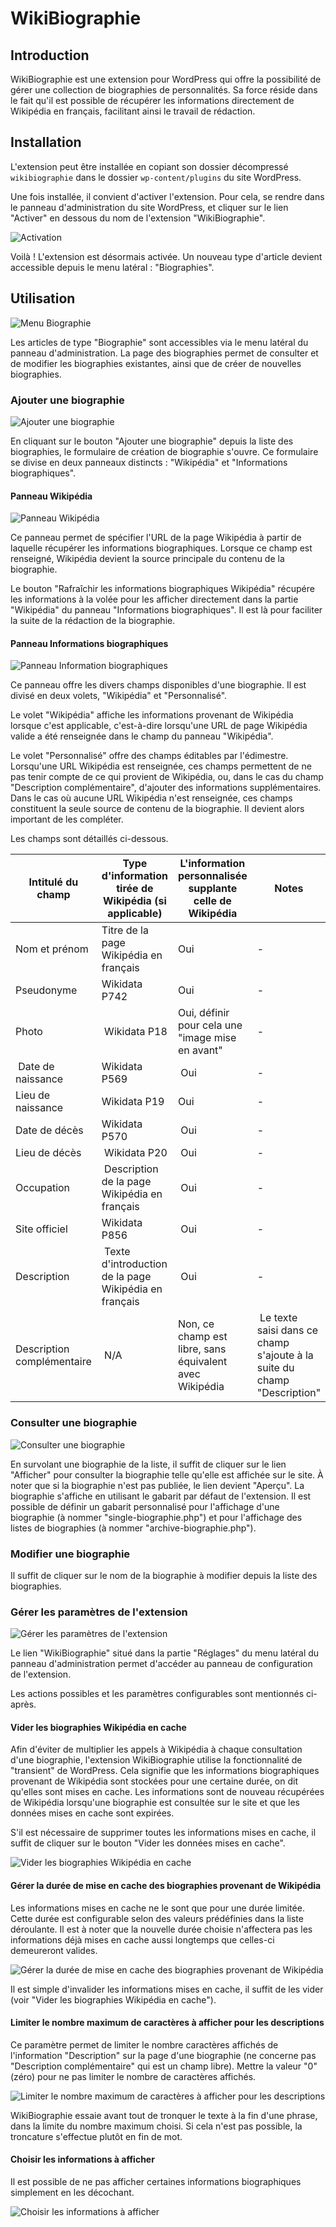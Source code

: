 # WikiBiographie

## Introduction

WikiBiographie est une extension pour WordPress qui offre la possibilité de gérer une collection de biographies de personnalités. Sa force réside dans le fait qu'il est possible de récupérer les informations directement de Wikipédia en français, facilitant ainsi le travail de rédaction.

## Installation

L'extension peut être installée en copiant son dossier décompressé `wikibiographie` dans le dossier `wp-content/plugins` du site WordPress.

Une fois installée, il convient d'activer l'extension. Pour cela, se rendre dans le panneau d'administration du site WordPress, et cliquer sur le lien "Activer" en dessous du nom de l'extension "WikiBiographie".

![Activation](./user_guide_imgs/activation.png)  

Voilà ! L'extension est désormais activée. Un nouveau type d'article devient accessible depuis le menu latéral : "Biographies".

## Utilisation

![Menu Biographie](./user_guide_imgs/biographie_menu.png)  

Les articles de type "Biographie" sont accessibles via le menu latéral du panneau d'administration. La page des biographies permet de consulter et de modifier les biographies existantes, ainsi que de créer de nouvelles biographies.

### Ajouter une biographie

![Ajouter une biographie](./user_guide_imgs/add_biography.png)  

En cliquant sur le bouton "Ajouter une biographie" depuis la liste des biographies, le formulaire de création de biographie s'ouvre. Ce formulaire se divise en deux panneaux distincts : "Wikipédia" et "Informations biographiques".

#### Panneau Wikipédia

![Panneau Wikipédia](./user_guide_imgs/wikipedia_section.png)  

Ce panneau permet de spécifier l'URL de la page Wikipédia à partir de laquelle récupérer les informations biographiques. Lorsque ce champ est renseigné, Wikipédia devient la source principale du contenu de la biographie.

Le bouton "Rafraîchir les informations biographiques Wikipédia" récupére les informations à la volée pour les afficher directement dans la partie "Wikipédia" du panneau "Informations biographiques". Il est là pour faciliter la suite de la rédaction de la biographie.

#### Panneau Informations biographiques

![Panneau Information biographiques](./user_guide_imgs/biography_section.png)  

Ce panneau offre les divers champs disponibles d'une biographie. Il est divisé en deux volets, "Wikipédia" et "Personnalisé".

Le volet "Wikipédia" affiche les informations provenant de Wikipédia lorsque c'est applicable, c'est-à-dire lorsqu'une URL de page Wikipédia valide a été renseignée dans le champ du panneau "Wikipédia".

Le volet "Personnalisé" offre des champs éditables par l'édimestre. Lorsqu'une URL Wikipédia est renseignée, ces champs permettent de ne pas tenir compte de ce qui provient de Wikipédia, ou, dans le cas du champ "Description complémentaire", d'ajouter des informations supplémentaires. Dans le cas où aucune URL Wikipédia n'est renseignée, ces champs constituent la seule source de contenu de la biographie. Il devient alors important de les compléter.

Les champs sont détaillés ci-dessous.

| Intitulé du champ | Type d'information tirée de Wikipédia (si applicable) | L'information personnalisée supplante celle de Wikipédia | Notes
| --- | --- | --- | --- |
| Nom et prénom | Titre de la page Wikipédia en français | Oui | - |
| Pseudonyme | Wikidata P742 | Oui | - |
| Photo | Wikidata P18 | Oui, définir pour cela une "image mise en avant" | - |
| Date de naissance | Wikidata P569 | Oui | - |
| Lieu de naissance | Wikidata P19 | Oui | - |
| Date de décès | Wikidata P570 | Oui | - |
| Lieu de décès | Wikidata P20 | Oui | - |
| Occupation | Description de la page Wikipédia en français | Oui | - |
| Site officiel | Wikidata P856 | Oui | - |
| Description | Texte d'introduction de la page Wikipédia en français | Oui | - |
| Description complémentaire | N/A | Non, ce champ est libre, sans équivalent avec Wikipédia  | Le texte saisi dans ce champ s'ajoute à la suite du champ "Description" |

### Consulter une biographie

![Consulter une biographie](./user_guide_imgs/open_biography.png)  

En survolant une biographie de la liste, il suffit de cliquer sur le lien "Afficher" pour consulter la biographie telle qu'elle est affichée sur le site. À noter que si la biographie n'est pas publiée, le lien devient "Aperçu". La biographie s'affiche en utilisant le gabarit par défaut de l'extension. Il est possible de définir un gabarit personnalisé pour l'affichage d'une biographie (à nommer "single-biographie.php") et pour l'affichage des listes de biographies (à nommer "archive-biographie.php").

### Modifier une biographie

Il suffit de cliquer sur le nom de la biographie à modifier depuis la liste des biographies.

### Gérer les paramètres de l'extension

![Gérer les paramètres de l'extension](./user_guide_imgs/open_settings.png)  

Le lien "WikiBiographie" situé dans la partie "Réglages" du menu latéral du panneau d'administration permet d'accéder au panneau de configuration de l'extension.

Les actions possibles et les paramètres configurables sont mentionnés ci-après.

#### Vider les biographies Wikipédia en cache

Afin d'éviter de multiplier les appels à Wikipédia à chaque consultation d'une biographie, l'extension WikiBiographie utilise la fonctionnalité de "transient" de WordPress. Cela signifie que les informations biographiques provenant de Wikipédia sont stockées pour une certaine durée, on dit qu'elles sont mises en cache. Les informations sont de nouveau récupérées de Wikipédia lorsqu'une biographie est consultée sur le site et que les données mises en cache sont expirées.

S'il est nécessaire de supprimer toutes les informations mises en cache, il suffit de cliquer sur le bouton "Vider les données mises en cache".

![Vider les biographies Wikipédia en cache](./user_guide_imgs/empty_cache.png)  

#### Gérer la durée de mise en cache des biographies provenant de Wikipédia

Les informations mises en cache ne le sont que pour une durée limitée. Cette durée est configurable selon des valeurs prédéfinies dans la liste déroulante. Il est à noter que la nouvelle durée choisie n'affectera pas les informations déjà mises en cache aussi longtemps que celles-ci demeureront valides.

![Gérer la durée de mise en cache des biographies provenant de Wikipédia](./user_guide_imgs/set_cache_duration.png)  

Il est simple d'invalider les informations mises en cache, il suffit de les vider (voir "Vider les biographies Wikipédia en cache").

#### Limiter le nombre maximum de caractères à afficher pour les descriptions

Ce paramètre permet de limiter le nombre caractères affichés de l'information "Description" sur la page d'une biographie (ne concerne pas "Description complémentaire" qui est un champ libre). Mettre la valeur "0" (zéro) pour ne pas limiter le nombre de caractères affichés.

![Limiter le nombre maximum de caractères à afficher pour les descriptions](./user_guide_imgs/set_max_chars.png)  

WikiBiographie essaie avant tout de tronquer le texte à la fin d'une phrase, dans la limite du nombre maximum choisi. Si cela n'est pas possible, la troncature s'effectue plutôt en fin de mot.

#### Choisir les informations à afficher

Il est possible de ne pas afficher certaines informations biographiques simplement en les décochant.

![Choisir les informations à afficher](./user_guide_imgs/set_displayed_information_type.png)  